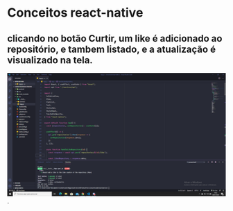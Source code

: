 # Conceitos react-native
## clicando no botão Curtir, um like é adicionado ao repositório, e tambem listado, e a atualização é visualizado na tela.

![react-native adicionar like](https://github.com/mariocesar33/Conceitos-react-native/blob/master/reactnative.png).